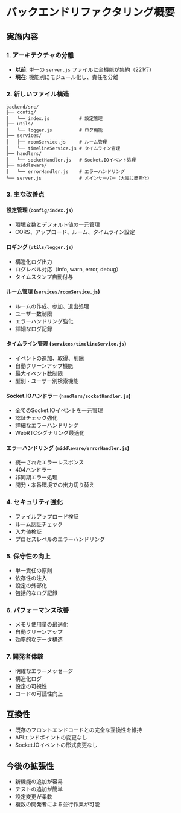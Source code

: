# バックエンドリファクタリング概要

## 実施内容

### 1. アーキテクチャの分離
- **以前**: 単一の `server.js` ファイルに全機能が集約（221行）
- **現在**: 機能別にモジュール化し、責任を分離

### 2. 新しいファイル構造
```
backend/src/
├── config/
│   └── index.js           # 設定管理
├── utils/
│   └── logger.js          # ログ機能
├── services/
│   ├── roomService.js     # ルーム管理
│   └── timelineService.js # タイムライン管理
├── handlers/
│   └── socketHandler.js   # Socket.IOイベント処理
├── middleware/
│   └── errorHandler.js    # エラーハンドリング
└── server.js              # メインサーバー（大幅に簡素化）
```

### 3. 主な改善点

#### 設定管理 (`config/index.js`)
- 環境変数とデフォルト値の一元管理
- CORS、アップロード、ルーム、タイムライン設定

#### ロギング (`utils/logger.js`)
- 構造化ログ出力
- ログレベル対応（info, warn, error, debug）
- タイムスタンプ自動付与

#### ルーム管理 (`services/roomService.js`)
- ルームの作成、参加、退出処理
- ユーザー数制限
- エラーハンドリング強化
- 詳細なログ記録

#### タイムライン管理 (`services/timelineService.js`)
- イベントの追加、取得、削除
- 自動クリーンアップ機能
- 最大イベント数制限
- 型別・ユーザー別検索機能

#### Socket.IOハンドラー (`handlers/socketHandler.js`)
- 全てのSocket.IOイベントを一元管理
- 認証チェック強化
- 詳細なエラーハンドリング
- WebRTCシグナリング最適化

#### エラーハンドリング (`middleware/errorHandler.js`)
- 統一されたエラーレスポンス
- 404ハンドラー
- 非同期エラー処理
- 開発・本番環境での出力切り替え

### 4. セキュリティ強化
- ファイルアップロード検証
- ルーム認証チェック
- 入力値検証
- プロセスレベルのエラーハンドリング

### 5. 保守性の向上
- 単一責任の原則
- 依存性の注入
- 設定の外部化
- 包括的なログ記録

### 6. パフォーマンス改善
- メモリ使用量の最適化
- 自動クリーンアップ
- 効率的なデータ構造

### 7. 開発者体験
- 明確なエラーメッセージ
- 構造化ログ
- 設定の可視性
- コードの可読性向上

## 互換性
- 既存のフロントエンドコードとの完全な互換性を維持
- APIエンドポイントの変更なし
- Socket.IOイベントの形式変更なし

## 今後の拡張性
- 新機能の追加が容易
- テストの追加が簡単
- 設定変更が柔軟
- 複数の開発者による並行作業が可能